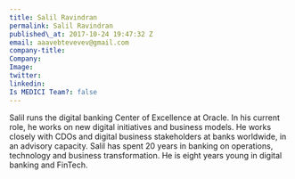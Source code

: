 ```yaml
---
title: Salil Ravindran
permalink: Salil Ravindran
published\_at: 2017-10-24 19:47:32 Z
email: aaavebtevevev@gmail.com
company-title: 
Company: 
Image: 
twitter: 
linkedin: 
Is MEDICI Team?: false
---
```


Salil runs the digital banking Center of Excellence at Oracle. In his current role, he works on new digital initiatives and business models. He works closely with CDOs and digital business stakeholders at banks worldwide, in an advisory capacity. Salil has spent 20 years in banking on operations, technology and business transformation. He is eight years young in digital banking and FinTech.